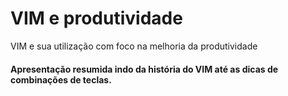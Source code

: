 # VIM e produtividade

VIM e sua utilização com foco na melhoria da produtividade

#### Apresentação resumida indo da história do VIM até as dicas de combinações de teclas.

